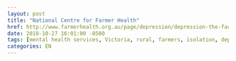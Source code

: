 ```yaml
---
layout: post
title: "National Centre for Farmer Health"
href: http://www.farmerhealth.org.au/page/depression/depression-the-facts
date: 2018-10-27 16:01:00 -0500
tags: [mental health services, Victoria, rural, farmers, isolation, depression]
categories: EN
---
```

